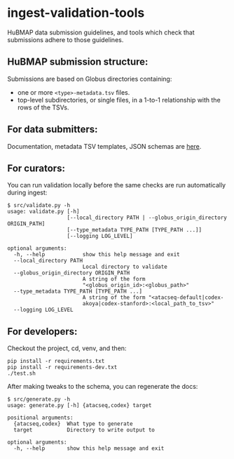 # ingest-validation-tools
HuBMAP data submission guidelines,
and tools which check that submissions adhere to those guidelines.

## HuBMAP submission structure:

Submissions are based on Globus directories containing:
- one or more `<type>-metadata.tsv` files.
- top-level subdirectories, or single files, in a 1-to-1 relationship with the rows of the TSVs.

## For data submitters:

Documentation, metadata TSV templates, JSON schemas are [here](docs).

## For curators:

You can run validation locally before the same checks are run automatically during ingest:
```
$ src/validate.py -h
usage: validate.py [-h]
                   [--local_directory PATH | --globus_origin_directory ORIGIN_PATH]
                   [--type_metadata TYPE_PATH [TYPE_PATH ...]]
                   [--logging LOG_LEVEL]

optional arguments:
  -h, --help            show this help message and exit
  --local_directory PATH
                        Local directory to validate
  --globus_origin_directory ORIGIN_PATH
                        A string of the form
                        "<globus_origin_id>:<globus_path>"
  --type_metadata TYPE_PATH [TYPE_PATH ...]
                        A string of the form "<atacseq-default|codex-
                        akoya|codex-stanford>:<local_path_to_tsv>"
  --logging LOG_LEVEL
  ```

## For developers:

Checkout the project, cd, venv, and then:
```
pip install -r requirements.txt
pip install -r requirements-dev.txt
./test.sh
```

After making tweaks to the schema, you can regenerate the docs:

```
$ src/generate.py -h
usage: generate.py [-h] {atacseq,codex} target

positional arguments:
  {atacseq,codex}  What type to generate
  target           Directory to write output to

optional arguments:
  -h, --help       show this help message and exit
```
